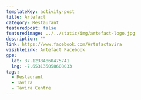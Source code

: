 ```yaml
---
templateKey: activity-post
title: Artefact
category: Restaurant 
featuredpost: false
featuredimage: ../../static/img/artefact-logo.jpg
description: ""
link: https://www.facebook.com/Artefactavira
visibleLink: Artefact Facebook
gps:
  lat: 37.12384860475741
  lng: -7.653135058608033
tags:
  - Restaurant
  - Tavira
  - Tavira Centre
---
```


